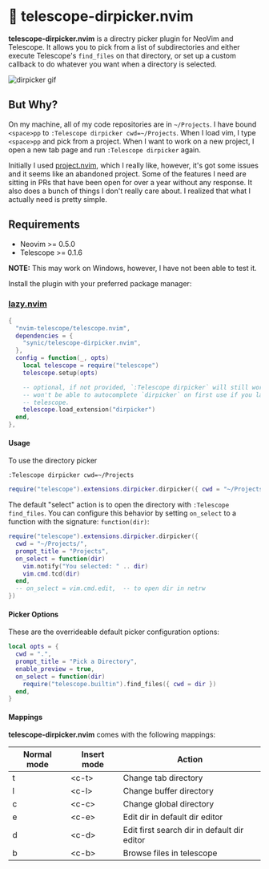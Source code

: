 # :file_folder: telescope-dirpicker.nvim

**telescope-dirpicker.nvim** is a directry picker plugin for NeoVim and Telescope.
It allows you to pick from a list of subdirectories and either execute
Telescope's `find_files` on that directory, or set up a custom callback to do
whatever you want when a directory is selected.

![dirpicker gif](https://github.com/synic/telescope-dirpicker.nvim/assets/30906/96d5b331-9c27-45e3-9073-9dfc25dd9de3)

## But Why?

On my machine, all of my code repositories are in `~/Projects`. I have bound
`<space>pp` to `:Telescope dirpicker cwd=~/Projects`. When I load vim, I type
`<space>pp` and pick from a project. When I want to work on a new project, I
open a new tab page and run `:Telescope dirpicker` again.

Initially I used [project.nvim](https://github.com/ahmedkhalf/project.nvim),
which I really like, however, it's got some issues and it seems like an
abandoned project. Some of the features I need are sitting in PRs that have
been open for over a year without any response. It also does a bunch of things
I don't really care about. I realized that what I actually need is pretty
simple.

## Requirements

- Neovim >= 0.5.0
- Telescope >= 0.1.6

**NOTE:** This may work on Windows, however, I have not been able to test it.

Install the plugin with your preferred package manager:

### [lazy.nvim](https://github.com/folke/lazy.nvim)

```lua
{
  "nvim-telescope/telescope.nvim",
  dependencies = {
    "synic/telescope-dirpicker.nvim",
  },
  config = function(_, opts)
    local telescope = require("telescope")
    telescope.setup(opts)

    -- optional, if not provided, `:Telescope dirpicker` will still work, you
    -- won't be able to autocomplete `dirpicker` on first use if you lazy load
    -- telescope.
    telescope.load_extension("dirpicker")
  end,
},
```

#### Usage

To use the directory picker

```vim
:Telescope dirpicker cwd=~/Projects
```

```lua
require("telescope").extensions.dirpicker.dirpicker({ cwd = "~/Projects/" })
```

The default "select" action is to open the directory with `:Telescope
find_files`. You can configure this behavior by setting `on_select`
to a function with the signature: `function(dir)`:

```lua
require("telescope").extensions.dirpicker.dirpicker({
  cwd = "~/Projects/",
  prompt_title = "Projects",
  on_select = function(dir)
    vim.notify("You selected: " .. dir)
    vim.cmd.tcd(dir)
  end,
  -- on_select = vim.cmd.edit,  -- to open dir in netrw
})
```

#### Picker Options

These are the overrideable default picker configuration options:

```lua
local opts = {
  cwd = ".",
  prompt_title = "Pick a Directory",
  enable_preview = true,
  on_select = function(dir)
    require("telescope.builtin").find_files({ cwd = dir })
  end,
}
```

#### Mappings

**telescope-dirpicker.nvim** comes with the following mappings:

| Normal mode | Insert mode | Action                                       |
| ----------- | ----------- | -------------------------------------------- |
| t           | \<c-t\>     | Change tab directory                         |
| l           | \<c-l\>     | Change buffer directory                      |
| c           | \<c-c\>     | Change global directory                      |
| e           | \<c-e\>     | Edit dir in default dir editor               |
| d           | \<c-d\>     | Edit first search dir in default dir editor  |
| b           | \<c-b\>     | Browse files in telescope                    |
